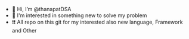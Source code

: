 - 👋 Hi, I’m @thanapatDSA
- 👀 I'm interested in something new to solve my problem
- ❗❗  All repo on this git for my interested also new language, Framework and Other
